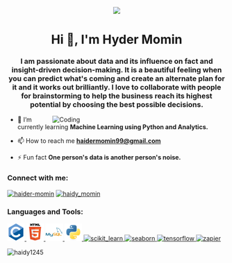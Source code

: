 <p align="center">
  <img src="https://cdn.dribbble.com/users/43762/screenshots/1193016/mtn-graph-dribbbble.gif" />
</p>
<h1 align="center">Hi 👋, I'm Hyder Momin</h1>
<h3 align="center">I am passionate about data and its influence on fact and insight-driven decision-making. It is a beautiful feeling when you can predict what's coming and create an alternate plan for it and it works out brilliantly. I love to collaborate with people for brainstorming to help the business reach its highest potential by choosing the best possible decisions.</h3>
<img align="right" alt="Coding" width="400" src="(https://media.tenor.com/mGgWY8RkgYMAAAAC/hello-world.gif)">

- 🌱 I’m currently learning **Machine Learning using Python and Analytics.**

- 📫 How to reach me **haidermomin99@gmail.com**

- ⚡ Fun fact **One person's data is another person's noise.**

<h3 align="left">Connect with me:</h3>
<p align="left">
<a href="https://linkedin.com/in/haider-momin" target="blank"><img align="center" src="https://raw.githubusercontent.com/rahuldkjain/github-profile-readme-generator/master/src/images/icons/Social/linked-in-alt.svg" alt="haider-momin" height="30" width="40" /></a>
<a href="https://instagram.com/haidy_momin" target="blank"><img align="center" src="https://raw.githubusercontent.com/rahuldkjain/github-profile-readme-generator/master/src/images/icons/Social/instagram.svg" alt="haidy_momin" height="30" width="40" /></a>
</p>

<h3 align="left">Languages and Tools:</h3>
<p align="left"> <a href="https://www.cprogramming.com/" target="_blank" rel="noreferrer"> <img src="https://raw.githubusercontent.com/devicons/devicon/master/icons/c/c-original.svg" alt="c" width="40" height="40"/> </a> <a href="https://www.w3.org/html/" target="_blank" rel="noreferrer"> <img src="https://raw.githubusercontent.com/devicons/devicon/master/icons/html5/html5-original-wordmark.svg" alt="html5" width="40" height="40"/> </a> <a href="https://www.mysql.com/" target="_blank" rel="noreferrer"> <img src="https://raw.githubusercontent.com/devicons/devicon/master/icons/mysql/mysql-original-wordmark.svg" alt="mysql" width="40" height="40"/> </a> <a href="https://www.python.org" target="_blank" rel="noreferrer"> <img src="https://raw.githubusercontent.com/devicons/devicon/master/icons/python/python-original.svg" alt="python" width="40" height="40"/> </a> <a href="https://scikit-learn.org/" target="_blank" rel="noreferrer"> <img src="https://upload.wikimedia.org/wikipedia/commons/0/05/Scikit_learn_logo_small.svg" alt="scikit_learn" width="40" height="40"/> </a> <a href="https://seaborn.pydata.org/" target="_blank" rel="noreferrer"> <img src="https://seaborn.pydata.org/_images/logo-mark-lightbg.svg" alt="seaborn" width="40" height="40"/> </a> <a href="https://www.tensorflow.org" target="_blank" rel="noreferrer"> <img src="https://www.vectorlogo.zone/logos/tensorflow/tensorflow-icon.svg" alt="tensorflow" width="40" height="40"/> </a> <a href="https://zapier.com" target="_blank" rel="noreferrer"> <img src="https://www.vectorlogo.zone/logos/zapier/zapier-icon.svg" alt="zapier" width="40" height="40"/> </a> </p>

<p><img align="center" src="https://github-readme-stats.vercel.app/api/top-langs?username=haidy1245&show_icons=true&locale=en&layout=compact" alt="haidy1245" /></p>

